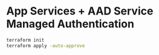# App Services + AAD Service Managed Authentication

```sh
terraform init
terraform apply -auto-approve
```